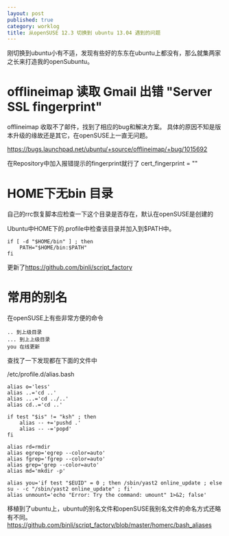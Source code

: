 ```yaml
---
layout: post
published: true
category: worklog
title: 从openSUSE 12.3 切换到 ubuntu 13.04 遇到的问题
---
```

刚切换到ubuntu小有不适，发现有些好的东东在ubuntu上都没有，那么就集两家之长来打造我的openSubuntu。

offlineimap 读取 Gmail 出错 "Server SSL fingerprint"
===
offlineimap 收取不了邮件，找到了相应的bug和解决方案。
具体的原因不知是版本升级的缘故还是其它，在openSUSE上一直无问题。

https://bugs.launchpad.net/ubuntu/+source/offlineimap/+bug/1015692

在Repository中加入报错提示的fingerprint就行了
cert_fingerprint = ""

HOME下无bin 目录
===
自己的rrc恢复脚本应检查一下这个目录是否存在，默认在openSUSE是创建的

Ubuntu中HOME下的.profile中检查该目录并加入到$PATH中。

	if [ -d "$HOME/bin" ] ; then
	    PATH="$HOME/bin:$PATH"
	fi

更新了<https://github.com/binli/script_factory>

常用的别名
===
在openSUSE上有些非常方便的命令

    .. 到上级目录
    ... 到上上级目录
    you 在线更新

查找了一下发现都在下面的文件中

/etc/profile.d/alias.bash

    alias o='less'
    alias ..='cd ..'
    alias ...='cd ../..'
    alias cd..='cd ..'
    
    if test "$is" != "ksh" ; then
        alias -- +='pushd .'
        alias -- -='popd'
    fi
    
    alias rd=rmdir
    alias egrep='egrep --color=auto'
    alias fgrep='fgrep --color=auto'
    alias grep='grep --color=auto'
    alias md='mkdir -p'
    
    alias you='if test "$EUID" = 0 ; then /sbin/yast2 online_update ; else su - -c "/sbin/yast2 online_update" ; fi'
    alias unmount='echo "Error: Try the command: umount" 1>&2; false'

移植到了ubuntu上，ubuntu的别名文件和openSUSE我别名文件的命名方式还略有不同。
<https://github.com/binli/script_factory/blob/master/homerc/bash_aliases>

